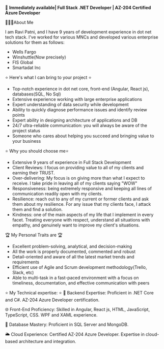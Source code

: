 🚀 **Immediately available| Full Stack .NET Developer | AZ-204 Certified Azure Developer**

🙋🏽‍♂️About Me

I am Ravi Patni, and I have 9 years of development experience in dot net tech stack.
I've worked for various MNCs and developed various enterprise solutions for them as follows:
  - Wells Fargo
  - Winshuttle(Now precisely)
  - FIS Global
  - Smartadat Inc

⭐ Here's what I can bring to your project ⭐
- Top-notch experience in dot net core, front-end (Angular, React js), databases(SQL, No Sql)
- Extensive experience working with large enterprise applications
- Expert understanding of data security while development
- Ability to quickly diagnose performance issues and identify review points
- Expert ability in designing architecture of applications and DB
- 24/7 ultra-reliable communication: you will always be aware of the project status
- Someone who cares about helping you succeed and bringing value to your business

⭐ Why you should choose me⭐
- Extensive 9 years of experience in Full Stack Development
- Client Reviews: I focus on providing value to all of my clients and earning their TRUST.
- Over-delivering: My focus is on giving more than what I expect to receive. I take pride in leaving all of my clients saying "WOW"
- Responsiveness: being extremely responsive and keeping all lines of communication readily open with my clients.
- Resilience: reach out to any of my current or former clients and ask them about my resilience. For any issue that my clients face, I attack them and find a solution.
- Kindness: one of the main aspects of my life that I implement in every facet. Treating everyone with respect, understand all situations with empathy, and genuinely want to improve my client's situations.

🏆 My Personal Traits are 🏆
- Excellent problem-solving, analytical, and decision-making
- All the work is properly documented, commented and robust
- Detail-oriented and aware of all the latest market trends and requirements
- Efficient use of Agile and Scrum development methodology(Trello, Slack, etc)
- Able to multi-task in a fast-paced environment with a focus on timeliness, documentation, and effective communication with peers

⭐ My Technical expertise: ⭐
💼 Backend Expertise:
Proficient in .NET Core and C#.
AZ-204 Azure Developer certification.

🌐 Front-End Proficiency:
Skilled in Angular, React js, HTML, JavaScript, TypeScript, CSS.
WPF and XAML experience.

💾 Database Mastery:
Proficient in SQL Server and MongoDB.

🌥 Cloud Experience:
Certified AZ-204 Azure Developer.
Expertise in cloud-based architecture and integration.


  
